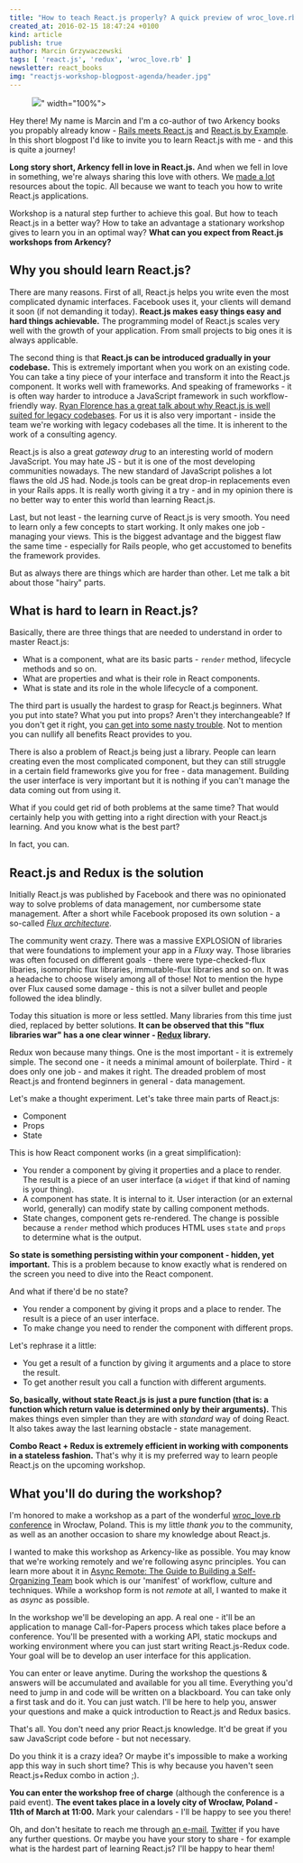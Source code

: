 ```yaml
---
title: "How to teach React.js properly? A quick preview of wroc_love.rb workshop agenda"
created_at: 2016-02-15 18:47:24 +0100
kind: article
publish: true
author: Marcin Grzywaczewski
tags: [ 'react.js', 'redux', 'wroc_love.rb' ]
newsletter: react_books
img: "reactjs-workshop-blogpost-agenda/header.jpg"
---
```

<p>
  <figure>
    <img src="<%= src_fit("reactjs-workshop-blogpost-agenda/header.jpg") %>" width="100%">
  </figure>
</p>

Hey there! My name is Marcin and I'm a co-author of two Arkency books you propably already know - [Rails meets React.js](http://blog.arkency.com/rails-react/) and [React.js by Example](http://reactkungfu.com/react-by-example/). In this short blogpost I'd like to invite you to learn React.js with me - and this is quite a journey!

**Long story short, Arkency fell in love in React.js.** And when we fell in love in something, we're always sharing this love with others. We [made a lot](http://blog.arkency.com/2015/11/arkency-react-dot-js-resources/) resources about the topic. All because we want to teach you how to write React.js applications.

Workshop is a natural step further to achieve this goal. But how to teach React.js in a better way? How to take an advantage a stationary workshop gives to learn you in an optimal way? **What can you expect from React.js workshops from Arkency?**

<!-- more -->

## Why you should learn React.js?

There are many reasons. First of all, React.js helps you write even the most complicated dynamic interfaces. Facebook uses it, your clients will demand it soon (if not demanding it today). **React.js makes easy things easy and hard things achievable.** The programming model of React.js scales very well with the growth of your application. From small projects to big ones it is always applicable.

The second thing is that **React.js can be introduced gradually in your codebase.** This is extremely important when you work on an existing code. You can take a tiny piece of your interface and transform it into the React.js component. It works well with frameworks. And speaking of frameworks - it is often way harder to introduce a JavaScript framework in such workflow-friendly way. [Ryan Florence has a great talk about why React.js is well suited for legacy codebases](https://www.youtube.com/watch?v=BF58ZJ1ZQxY). For us it is also very important - inside the team we're working with legacy codebases all the time. It is inherent to the work of a consulting agency.

React.js is also a great _gateway drug_ to an interesting world of modern JavaScript. You may hate JS - but it is one of the most developing communities nowadays. The new standard of JavaScript polishes a lot flaws the old JS had. Node.js tools can be great drop-in replacements even in your Rails apps. It is really worth giving it a try - and in my opinion there is no better way to enter this world than learning React.js.

Last, but not least - the learning curve of React.js is very smooth. You need to learn only a few concepts to start working. It only makes one job - managing your views. This is the biggest advantage and the biggest flaw the same time - especially for Rails people, who get accustomed to benefits the framework provides.

But as always there are things which are harder than other. Let me talk a bit about those "hairy" parts.

## What is hard to learn in React.js?

Basically, there are three things that are needed to understand in order to master React.js:

* What is a component, what are its basic parts - `render` method, lifecycle methods and so on.
* What are properties and what is their role in React components.
* What is state and its role in the whole lifecycle of a component.

The third part is usually the hardest to grasp for React.js beginners. What you put into state? What you put into props? Aren't they interchangeable? If you don't get it right, you [can get into some nasty trouble](http://reactkungfu.com/2015/09/common-react-dot-js-mistakes-unneeded-state/). Not to mention you can nullify all benefits React provides to you.

There is also a problem of React.js being just a library. People can learn creating even the most complicated component, but they can still struggle in a certain field frameworks give you for free - data management. Building the user interface is very important but it is nothing if you can't manage the data coming out from using it.

What if you could get rid of both problems at the same time? That would certainly help you with getting into a right direction with your React.js learning. And you know what is the best part?

In fact, you can.

## React.js and Redux is the solution

Initially React.js was published by Facebook and there was no opinionated way to solve problems of data management, nor cumbersome state management. After a short while Facebook proposed its own solution - a so-called [_Flux architecture_](http://facebook.github.io/flux/).

The community went crazy. There was a massive EXPLOSION of libraries that were foundations to implement your app in a _Fluxy_ way. Those libraries was often focused on different goals - there were type-checked-flux libaries, isomorphic flux libraries, immutable-flux libraries and so on. It was a headache to choose wisely among all of those! Not to mention the hype over Flux caused some damage - this is not a silver bullet and people followed the idea blindly.

Today this situation is more or less settled. Many libraries from this time just died, replaced by better solutions. **It can be observed that this "flux libraries war" has a one clear winner - [Redux](https://github.com/reactjs/redux) library.**

Redux won because many things. One is the most important - it is extremely simple. The second one - it needs a minimal amount of boilerplate. Third - it does only one job - and makes it right. The dreaded problem of most React.js and frontend beginners in general - data management.

Let's make a thought experiment. Let's take three main parts of React.js:

* Component
* Props
* State

This is how React component works (in a great simplification):

* You render a component by giving it properties and a place to render. The result is a piece of an user interface (a `widget` if that kind of naming is your thing).
* A component has state. It is internal to it. User interaction (or an external world, generally) can modify state by calling component methods.
* State changes, component gets re-rendered. The change is possible because a `render` method which produces HTML uses `state` and `props` to determine what is the output.

**So state is something persisting within your component - hidden, yet important.** This is a problem because to know exactly what is rendered on the screen you need to dive into the React component.

And what if there'd be no state?

* You render a component by giving it props and a place to render. The result is a piece of an user interface.
* To make change you need to render the component with different props.

Let's rephrase it a little:

* You get a result of a function by giving it arguments and a place to store the result.
* To get another result you call a function with different arguments.

**So, basically, without state React.js is just a pure function (that is: a function which return value is determined only by their arguments).** This makes things even simpler than they are with _standard_ way of doing React. It also takes away the last learning obstacle - state management.

**Combo React + Redux is extremely efficient in working with components in a stateless fashion.** That's why it is my preferred way to learn people React.js on the upcoming workshop.

## What you'll do during the workshop?

I'm honored to make a workshop as a part of the wonderful [wroc_love.rb conference](http://www.wrocloverb.com/) in Wrocław, Poland. This is my little _thank you_ to the community, as well as an another occasion to share my knowledge about React.js.

I wanted to make this workshop as Arkency-like as possible. You may know that we're working remotely and we're following async principles. You can learn more about it in [Async Remote: The Guide to Building a Self-Organizing Team](http://blog.arkency.com/async-remote/) book which is our 'manifest' of workflow, culture and techniques. While a workshop form is not _remote_ at all, I wanted to make it as _async_ as possible.

In the workshop we'll be developing an app. A real one - it'll be an application to manage Call-for-Papers process which takes place before a conference. You'll be presented with a working API, static mockups and working environment where you can just start writing React.js-Redux code. Your goal will be to develop an user interface for this application.

You can enter or leave anytime. During the workshop the questions & answers will be accumulated and available for you all time. Everything you'd need to jump in and code will be written on a blackboard. You can take only a first task and do it. You can just watch. I'll be here to help you, answer your questions and make a quick introduction to React.js and Redux basics.

That's all. You don't need any prior React.js knowledge. It'd be great if you saw JavaScript code before - but not necessary.

Do you think it is a crazy idea? Or maybe it's impossible to make a working app this way in such short time? This is why because you haven't seen React.js+Redux combo in action ;).

**You can enter the workshop free of charge** (although the conference is a paid event). **The event takes place in a lovely city of Wrocław, Poland - 11th of March at 11:00.** Mark your calendars - I'll be happy to see you there!

Oh, and don't hesitate to reach me through [an e-mail](mailto:dev@arkency.com), [Twitter](https://twitter.com/Killavus) if you have any further questions. Or maybe you have your story to share - for example what is the hardest part of learning React.js? I'll be happy to hear them!
